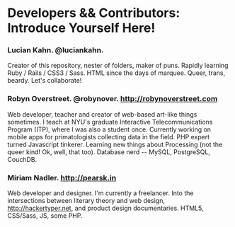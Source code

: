 <h1>Developers && Contributors: Introduce Yourself Here!</h1>

<h3>Lucian Kahn. @luciankahn.</h3>
<p>
Creator of this repository, nester of folders, maker of puns. Rapidly learning Ruby / Rails / CSS3 / Sass. HTML since the days of marquee. Queer, trans, beardy. Let's collaborate! 
</p>

### Robyn Overstreet. @robynover. http://robynoverstreet.com

Web developer, teacher and creator of web-based art-like things sometimes. I teach at NYU's graduate Interactive Telecommunications Program (ITP), where I was also a student once. Currently working on mobile apps for primatologists collecting data in the field. PHP expert turned Javascript tinkerer. Learning new things about Processing (not the queer kind! Ok, well, that too). Database nerd -- MySQL, PostgreSQL, CouchDB. 

### Miriam Nadler. http://pearsk.in

Web developer and designer. I'm currently a freelancer. Into the intersections between literary theory and web design, http://hackertyper.net, and product design documentaries.  HTML5, CSS/Sass, JS, some PHP.
